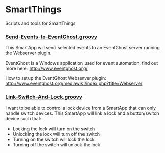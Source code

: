 # SmartThings
Scripts and tools for SmartThings

### [Send-Events-to-EventGhost.groovy](https://github.com/aderusha/SmartThings/blob/master/Send-Events-to-EventGhost.groovy)
This SmartApp will send selected events to an EventGhost server running the Webserver plugin.

EventGhost is a Windows application used for event automation, find out more here: http://www.eventghost.org/

How to setup the EventGhost Webserver plugin: http://www.eventghost.org/mediawiki/index.php?title=Webserver

### [Link-Switch-And-Lock.groovy](https://github.com/aderusha/SmartThings/blob/master/Link-Switch-And-Lock.groovy)
I want to be able to control a lock device from a SmartApp that can only handle switch devices.  This SmartApp will link a lock and a button/switch device such that:
 *  Locking the lock will turn on the switch
 *  Unlocking the lock will turn off the switch
 *  Turning on the switch will lock the lock
 *  Turning off the switch will unlock the lock

